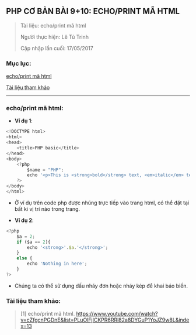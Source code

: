 ## PHP CƠ BẢN BÀI 9+10: ECHO/PRINT MÃ HTML

> Tài liệu: echo/print mã html
> 
> Người thực hiện: Lê Tú Trinh
>
> Cập nhập lần cuối: 17/05/2017

### Mục lục:

[echo/print mã html](#1)

[Tài liệu tham khảo](#2)

***

<a name="1"></a>
### echo/print mã html:

- **Ví dụ 1**:

```javascript
<!DOCTYPE html>
<html>
<head>
	<title>PHP basic</title>
</head>
<body>
	<?php
		$name = "PHP";
		echo '<p>This is <strong>bold</strong> text, <em>italic</em> text and '.$name.' some span tag in <span id ="spanTag">here</span>.</p>';
	?>
</body>
</html>
```

- Ở ví dụ trên code php được nhúng trực tiếp vào trang html, có thể đặt tại bất kì vị trí nào trong trang.

- **Ví dụ 2**:

```javascript
<?php
	$a = 2;
	if ($a == 2){
		echo '<strong>'.$a.'</strong>';
	}
	else {
		echo 'Nothing in here';
	}
?>
```

- Chúng ta có thể sử dụng dấu nháy đơn hoặc nháy kép để khai báo biến.

<a name="2"></a>
### Tài liệu tham khảo:

> [1] echo/print mã html. https://www.youtube.com/watch?v=cZfgcnPGDnE&list=PLuOlFjICKPR6RRl82a8DYGuP1YoJZ9w8L&index=13
